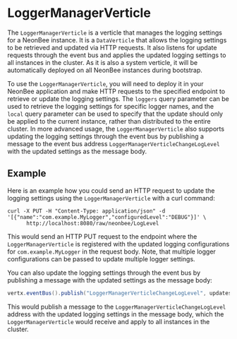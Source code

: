 # LoggerManagerVerticle

The `LoggerManagerVerticle` is a verticle that manages the logging settings for a NeonBee instance. It is a
`DataVerticle` that allows the logging settings to be retrieved and updated via HTTP requests. It also listens for
update requests through the event bus and applies the updated logging settings to all instances in the cluster. As
it is also a system verticle, it will be automatically deployed on all NeonBee instances during bootstrap.

To use the `LoggerManagerVerticle`, you will need to deploy it in your NeonBee application and make HTTP requests to the
specified endpoint to retrieve or update the logging settings. The `loggers` query parameter can be used to retrieve
the logging settings for specific logger names, and the `local` query parameter can be used to specify that the update
should only be applied to the current instance, rather than distributed to the entire cluster. In more advanced
usage, the `LoggerManagerVerticle` also supports updating the logging settings through the event bus by publishing a
message to the event bus address `LoggerManagerVerticleChangeLogLevel` with the updated settings as the message body.

## Example

Here is an example how you could send an HTTP request to update the logging settings using the `LoggerManagerVerticle`
with a curl command:

```shell
curl -X PUT -H "Content-Type: application/json" -d '[{"name":"com.example.MyLogger","configuredLevel":"DEBUG"}]' \
      http://localhost:8080/raw/neonbee/LogLevel
```

This would send an HTTP PUT request to the endpoint where the `LoggerManagerVerticle` is registered with the updated
logging configurations for `com.example.MyLogger` in the request body. Note, that multiple logger configurations can
be passed to update multiple logger settings.

You can also update the logging settings through the event bus by publishing a message with the updated settings as the
message body:

```java
vertx.eventBus().publish("LoggerManagerVerticleChangeLogLevel", updates);
```

This would publish a message to the `LoggerManagerVerticleChangeLogLevel` address with the updated logging settings in
the message body, which the `LoggerManagerVerticle` would receive and apply to all instances in the cluster.